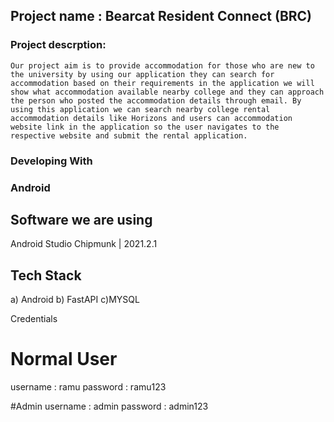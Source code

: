## Project name : Bearcat Resident Connect (BRC)

### Project descrption:

`Our project aim is to provide accommodation for those who are new to the university by using our application they can search for accommodation based on their requirements in the application we will show what accommodation available nearby college and they can approach the person who posted the accommodation details through email. By using this application we can search nearby college rental accommodation details like Horizons and users can accommodation website link in the application so the user navigates to the respective website and submit the rental application.`

### Developing With

### Android

## Software we are using

Android Studio Chipmunk | 2021.2.1

## Tech Stack

 a) Android
 b) FastAPI
 c)MYSQL

Credentials 

# Normal User
username : ramu
password : ramu123

#Admin
username : admin
password : admin123